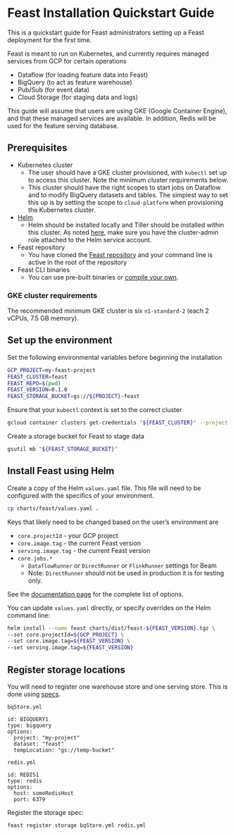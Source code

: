 # Feast Installation Quickstart Guide

This is a quickstart guide for Feast administrators setting up a Feast
deployment for the first time.

Feast is meant to run on Kubernetes, and currently requires managed
services from GCP for certain operations
* Dataflow (for loading feature data into Feast)
* BigQuery (to act as feature warehouse)
* Pub/Sub (for event data)
* Cloud Storage (for staging data and logs)

This guide will assume that users are using GKE (Google Container
Engine), and that these managed services are available. In addition,
Redis will be used for the feature serving database.

## Prerequisites

* Kubernetes cluster
  * The user should have a GKE cluster provisioned, with `kubectl` set
    up to access this cluster. Note the minimum cluster requirements
    below.
  * This cluster should have the right scopes to start jobs on
    Dataflow and to modify BigQuery datasets and tables. The simplest
    way to set this up is by setting the scope to `cloud-platform` when
    provisioning the Kubernetes cluster.
* [Helm](https://helm.sh/)
  * Helm should be installed locally and Tiller should be installed
    within this cluster. As noted
    [here](https://medium.com/google-cloud/helm-on-gke-cluster-quick-hands-on-guide-ecffad94b0),
    make sure you have the cluster-admin role attached to the Helm
    service account.
* Feast repository
  * You have cloned the [Feast
    repository](https://github.com/gojek/feast/) and your command line
    is active in the root of the repository
* Feast CLI binaries
  * You can use pre-built binaries or [compile your own](../cli/README.md).

### GKE cluster requirements

The recommended minimum GKE cluster is six `n1-standard-2` (each 2
vCPUs, 7.5 GB memory).

## Set up the environment

Set the following environmental variables before beginning the installation

```sh
GCP_PROJECT=my-feast-project
FEAST_CLUSTER=feast
FEAST_REPO=$(pwd)
FEAST_VERSION=0.1.0
FEAST_STORAGE_BUCKET=gs://${PROJECT}-feast
```

Ensure that your `kubectl` context is set to the correct cluster

```sh
gcloud container clusters get-credentials "${FEAST_CLUSTER}" --project "${GCP_PROJECT}"
```

Create a storage bucket for Feast to stage data

```sh
gsutil mb "${FEAST_STORAGE_BUCKET}"
```

## Install Feast using Helm

Create a copy of the Helm `values.yaml` file. This file will need to
be configured with the specifics of your environment.

```sh
cp charts/feast/values.yaml .
```

Keys that likely need to be changed based on the user’s environment are
* `core.projectId` - your GCP project
* `core.image.tag` - the current Feast version
* `serving.image.tag` - the current Feast version
* `core.jobs.*` 
  * `DataflowRunner` or `DirectRunner` or `FlinkRunner` settings for Beam
  * Note: `DirectRunner` should not be used in production it is for testing only.

See the [documentation page](#) for the complete list of options.

You can update `values.yaml` directly, or specify overrides on the Helm command line:

```sh
helm install --name feast charts/dist/feast-${FEAST_VERSION}.tgz \
--set core.projectId=${GCP_PROJECT} \
--set core.image.tag=${FEAST_VERSION} \
--set serving.image.tag=${FEAST_VERSION}
```

## Register storage locations

You will need to register one warehouse store and one serving
store. This is done using [specs](specs.md).

`bqStore.yml`
```
id: BIGQUERY1
type: bigquery
options:
  project: "my-project"
  dataset: "feast"
  tempLocation: "gs://temp-bucket"
```

`redis.yml`
```
id: REDIS1
type: redis
options:
  host: someRedisHost
  port: 6379
```

Register the storage spec:
```sh
feast register storage bqStore.yml redis.yml
```
